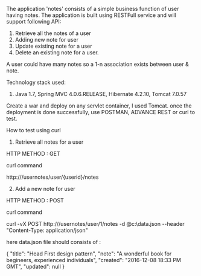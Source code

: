 The application 'notes' consists of a simple business function of user having notes. The application is built using RESTFull service and will support following API:

1. Retrieve all the notes of a user
2. Adding new note for user
3. Update existing note for a user
4. Delete an existing note for a user.  

A user could have many notes so a 1-n association exists between user & note.

Technology stack used:

1. Java 1.7, Spring MVC 4.0.6.RELEASE, Hibernate 4.2.10, Tomcat 7.0.57


Create a war and deploy on any servlet container, I used Tomcat. once the deployment is done successfully, use POSTMAN, ADVANCE REST or curl to test.

How to test using curl


1. Retrieve all notes for a user

HTTP METHOD : GET

curl command 

http://<HOSTNAME>/usernotes/user/{userid}/notes

2. Add a new note for user

HTTP METHOD : POST

curl command 

curl -vX POST http://<HOSTNAME>/usernotes/user/1/notes -d @c:\data.json --header "Content-Type: application/json"

here data.json file should consists of :

{
    "title": "Head First design pattern",
    "note": "A wonderful book for begineers, experienced individuals",
    "created": "2016-12-08 18:33 PM GMT",
    "updated": null
}




